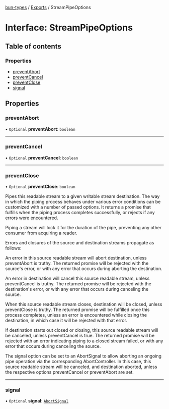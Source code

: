 [bun-types](https://oven-sh.github.io/bun-types/README.md) / [Exports](https://oven-sh.github.io/bun-types/modules.md) / StreamPipeOptions

# Interface: StreamPipeOptions

## Table of contents

### Properties

- [preventAbort](https://oven-sh.github.io/bun-types/interfaces/StreamPipeOptions.md#preventabort)
- [preventCancel](https://oven-sh.github.io/bun-types/interfaces/StreamPipeOptions.md#preventcancel)
- [preventClose](https://oven-sh.github.io/bun-types/interfaces/StreamPipeOptions.md#preventclose)
- [signal](https://oven-sh.github.io/bun-types/interfaces/StreamPipeOptions.md#signal)

## Properties

### preventAbort

• `Optional` **preventAbort**: `boolean`

___

### preventCancel

• `Optional` **preventCancel**: `boolean`

___

### preventClose

• `Optional` **preventClose**: `boolean`

Pipes this readable stream to a given writable stream destination. The way in which the piping process behaves under various error conditions can be customized with a number of passed options. It returns a promise that fulfills when the piping process completes successfully, or rejects if any errors were encountered.

Piping a stream will lock it for the duration of the pipe, preventing any other consumer from acquiring a reader.

Errors and closures of the source and destination streams propagate as follows:

An error in this source readable stream will abort destination, unless preventAbort is truthy. The returned promise will be rejected with the source's error, or with any error that occurs during aborting the destination.

An error in destination will cancel this source readable stream, unless preventCancel is truthy. The returned promise will be rejected with the destination's error, or with any error that occurs during canceling the source.

When this source readable stream closes, destination will be closed, unless preventClose is truthy. The returned promise will be fulfilled once this process completes, unless an error is encountered while closing the destination, in which case it will be rejected with that error.

If destination starts out closed or closing, this source readable stream will be canceled, unless preventCancel is true. The returned promise will be rejected with an error indicating piping to a closed stream failed, or with any error that occurs during canceling the source.

The signal option can be set to an AbortSignal to allow aborting an ongoing pipe operation via the corresponding AbortController. In this case, this source readable stream will be canceled, and destination aborted, unless the respective options preventCancel or preventAbort are set.

___

### signal

• `Optional` **signal**: [`AbortSignal`](https://oven-sh.github.io/bun-types/modules.md#abortsignal)
